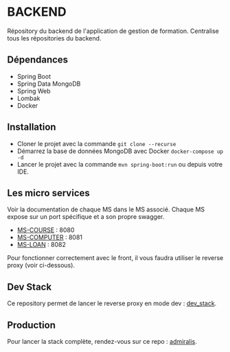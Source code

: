 # BACKEND

Répository du backend de l'application de gestion de formation.
Centralise tous les répositories du backend.

## Dépendances

- Spring Boot
- Spring Data MongoDB
- Spring Web
- Lombak
- Docker

## Installation

- Cloner le projet avec la commande `git clone --recurse`
- Démarrez la base de données MongoDB avec Docker `docker-compose up -d`
- Lancer le projet avec la commande `mvn spring-boot:run` ou depuis votre IDE.

## Les micro services

Voir la documentation de chaque MS dans le MS associé.
Chaque MS expose sur un port spécifique et a son propre swagger.

- [MS-COURSE](backend/ms-course/README.md) : 8080
- [MS-COMPUTER](backend/ms-computer/README.md) : 8081
- [MS-LOAN](backend/ms-loan/README.md) : 8082

Pour fonctionner correctement avec le front, il vous faudra utiliser le reverse proxy (voir ci-dessous).

## Dev Stack

Ce repository permet de lancer le reverse proxy en mode dev : [dev_stack](https://github.com/Admiralis/dev_stack).

## Production

Pour lancer la stack complète, rendez-vous sur ce repo : [admiralis](https://github.com/Admiralis/admiralis).